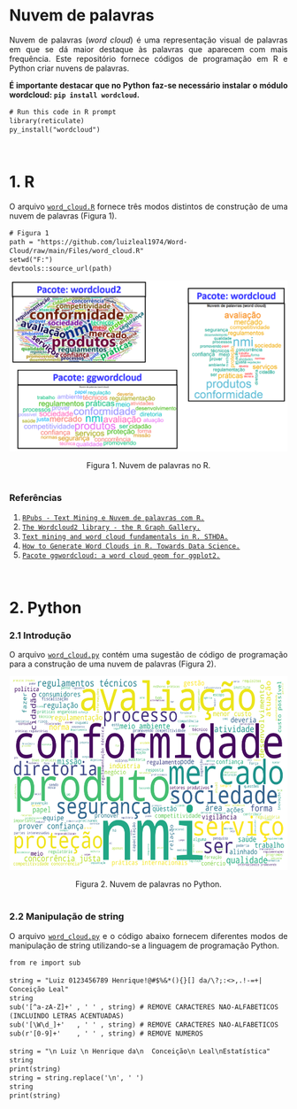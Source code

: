 # Nuvem de palavras
<p align="justify">Nuvem de palavras (<i>word cloud</i>) é uma representação visual de palavras em que se dá maior destaque às palavras que aparecem com mais frequência. Este repositório fornece códigos de programação em R e Python criar nuvens de palavras.</p>

<p align="justify"><b>É importante destacar que no Python faz-se necessário instalar o módulo wordcloud: <code>pip install wordcloud</code>.</b></p>

```{r}
# Run this code in R prompt
library(reticulate)
py_install("wordcloud")
```

</br>

# 1. R

<p align="justify">O arquivo <a target='_blank' rel='noopener noreferrer' href='https://github.com/luizleal1974/Word-Cloud/blob/main/Files/word_cloud.R'><code>word_cloud.R</code></a> fornece três modos distintos de construção de uma nuvem de palavras (Figura 1).</p>

```{r}
# Figura 1
path = "https://github.com/luizleal1974/Word-Cloud/raw/main/Files/word_cloud.R"
setwd("F:")
devtools::source_url(path)
```

<p align="center"><img src="/Files/word_cloud_R.png" alt="Drawing"/></p>

<div align="center">Figura 1. Nuvem de palavras no R.</div>


</br>

### Referências

<p align="justify">
<ol>
<li><a target='_blank' rel='noopener noreferrer' href='https://rpubs.com/amrofi/word_cloud_with_R_Mateus'><code>RPubs - Text Mining e Nuvem de palavras com R.</code></a></li>
<li><a target='_blank' rel='noopener noreferrer' href='https://r-graph-gallery.com/196-the-wordcloud2-library.html'><code>The Wordcloud2 library - the R Graph Gallery.</code></a></li>
<li><a target='_blank' rel='noopener noreferrer' href='http://www.sthda.com/english/wiki/text-mining-and-word-cloud-fundamentals-in-r-5-simple-steps-you-should-know'><code>Text mining and word cloud fundamentals in R. STHDA.</code></a></li>
<li><a target='_blank' rel='noopener noreferrer' href='https://towardsdatascience.com/create-a-word-cloud-with-r-bde3e7422e8a'><code>How to Generate Word Clouds in R. Towards Data Science.</code></a></li>
<li><a target='_blank' rel='noopener noreferrer' href='https://cran.r-project.org/web/packages/ggwordcloud/vignettes/ggwordcloud.html'><code>Pacote ggwordcloud: a word cloud geom for ggplot2.</code></a></li>
</ol>
</p>

</br>

# 2. Python

### 2.1 Introdução

<p align="justify">O arquivo <a target='_blank' rel='noopener noreferrer' href='https://github.com/luizleal1974/Word-Cloud/blob/main/Files/word_cloud.py'><code>word_cloud.py</code></a> contém uma sugestão de código de programação para a construção de uma nuvem de palavras (Figura 2).</p>

<p align="center"><img src="/Files/word_cloud_Python.png" alt="Drawing" height="350" width="550"/></p>

<div align="center">Figura 2. Nuvem de palavras no Python.</div>


</br>

### 2.2 Manipulação de string

<p align="justify">O arquivo <a target='_blank' rel='noopener noreferrer' href='https://github.com/luizleal1974/Word-Cloud/blob/main/Files/word_cloud.py'><code>word_cloud.py</code></a> e o código abaixo fornecem diferentes modos de manipulação de string utilizando-se a linguagem de programação Python.</p>

```{python}
from re import sub

string = "Luiz 0123456789 Henrique!@#$%&*(){}[] da/\?;:<>,.!-=+| Conceição Leal"
string
sub('[^a-zA-Z]+' , ' ' , string) # REMOVE CARACTERES NAO-ALFABETICOS (INCLUINDO LETRAS ACENTUADAS)
sub('[\W\d_]+'   , ' ' , string) # REMOVE CARACTERES NAO-ALFABETICOS
sub(r'[0-9]+'    , ' ' , string) # REMOVE NUMEROS

string = "\n Luiz \n Henrique da\n  Conceição\n Leal\nEstatística"
string
print(string)
string = string.replace('\n', ' ')
string
print(string)
```

</br>



